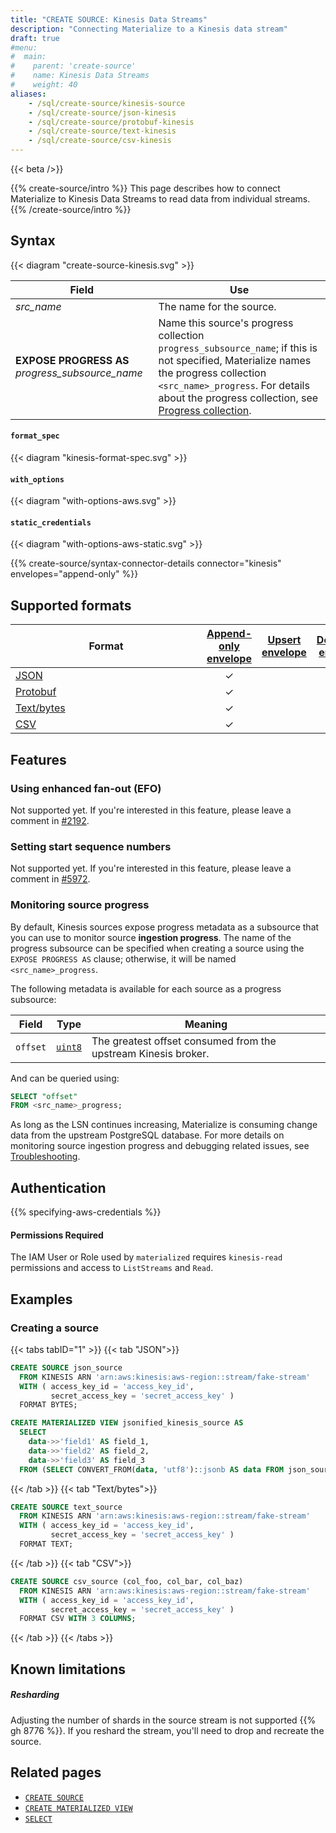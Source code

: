 ```yaml
---
title: "CREATE SOURCE: Kinesis Data Streams"
description: "Connecting Materialize to a Kinesis data stream"
draft: true
#menu:
#  main:
#    parent: 'create-source'
#    name: Kinesis Data Streams
#    weight: 40
aliases:
    - /sql/create-source/kinesis-source
    - /sql/create-source/json-kinesis
    - /sql/create-source/protobuf-kinesis
    - /sql/create-source/text-kinesis
    - /sql/create-source/csv-kinesis
---
```


[//]: # "NOTE(morsapaes) Once we're ready to bring the KDS source back, check #12991 to restore the previous docs state."

{{< beta />}}

{{% create-source/intro %}}
This page describes how to connect Materialize to Kinesis Data Streams to read data from individual streams.
{{% /create-source/intro %}}

## Syntax

{{< diagram "create-source-kinesis.svg" >}}

Field | Use
------|-----
_src_name_  | The name for the source.
**EXPOSE PROGRESS AS** _progress_subsource_name_ | Name this source's progress collection `progress_subsource_name`; if this is not specified, Materialize names the progress collection `<src_name>_progress`. For details about the progress collection, see [Progress collection](#progress-collection).

#### `format_spec`

{{< diagram "kinesis-format-spec.svg" >}}

#### `with_options`

{{< diagram "with-options-aws.svg" >}}

#### `static_credentials`

{{< diagram "with-options-aws-static.svg" >}}

{{% create-source/syntax-connector-details connector="kinesis" envelopes="append-only" %}}

## Supported formats

|<div style="width:290px">Format</div> | [Append-only envelope] | [Upsert envelope] | [Debezium envelope] |
---------------------------------------|:----------------------:|:-----------------:|:-------------------:|
| [JSON]                               | ✓                      |                   |                     |
| [Protobuf]                           | ✓                      |                   |                     |
| [Text/bytes]                         | ✓                      |                   |                     |
| [CSV]                                | ✓                      |                   |                     |

## Features

### Using enhanced fan-out (EFO)

Not supported yet. If you're interested in this feature, please leave a comment in [#2192](https://github.com/MaterializeInc/materialize/issues/2192).

### Setting start sequence numbers

Not supported yet. If you're interested in this feature, please leave a comment in [#5972](https://github.com/MaterializeInc/materialize/issues/5972).

### Monitoring source progress

By default, Kinesis sources expose progress metadata as a subsource that you can
use to monitor source **ingestion progress**. The name of the progress
subsource can be specified when creating a source using the `EXPOSE PROGRESS
AS` clause; otherwise, it will be named `<src_name>_progress`.

The following metadata is available for each source as a progress subsource:

[//]: # "NOTE(morsapaes) In the future, the progress subsource will expose the shard_id and sequence_number"

Field          | Type                                     | Meaning
---------------|------------------------------------------|--------
`offset`       | [`uint8`](/sql/types/uint/#uint8-info)   | The greatest offset consumed from the upstream Kinesis broker.

And can be queried using:

```sql
SELECT "offset"
FROM <src_name>_progress;
```

As long as the LSN continues increasing, Materialize is consuming change data
from the upstream PostgreSQL database. For more details on monitoring source
ingestion progress and debugging related issues, see [Troubleshooting](/ops/troubleshooting/).

## Authentication

{{% specifying-aws-credentials %}}

#### Permissions Required

The IAM User or Role used by `materialized` requires `kinesis-read` permissions and access to `ListStreams` and `Read`.
## Examples

### Creating a source

{{< tabs tabID="1" >}}
{{< tab "JSON">}}

```sql
CREATE SOURCE json_source
  FROM KINESIS ARN 'arn:aws:kinesis:aws-region::stream/fake-stream'
  WITH ( access_key_id = 'access_key_id',
         secret_access_key = 'secret_access_key' )
  FORMAT BYTES;
```

```sql
CREATE MATERIALIZED VIEW jsonified_kinesis_source AS
  SELECT
    data->>'field1' AS field_1,
    data->>'field2' AS field_2,
    data->>'field3' AS field_3
  FROM (SELECT CONVERT_FROM(data, 'utf8')::jsonb AS data FROM json_source);
```

{{< /tab >}}
{{< tab "Text/bytes">}}

```sql
CREATE SOURCE text_source
  FROM KINESIS ARN 'arn:aws:kinesis:aws-region::stream/fake-stream'
  WITH ( access_key_id = 'access_key_id',
         secret_access_key = 'secret_access_key' )
  FORMAT TEXT;
```

{{< /tab >}}
{{< tab "CSV">}}

```sql
CREATE SOURCE csv_source (col_foo, col_bar, col_baz)
  FROM KINESIS ARN 'arn:aws:kinesis:aws-region::stream/fake-stream'
  WITH ( access_key_id = 'access_key_id',
         secret_access_key = 'secret_access_key' )
  FORMAT CSV WITH 3 COLUMNS;
```

{{< /tab >}}
{{< /tabs >}}

## Known limitations

##### Resharding

Adjusting the number of shards in the source stream is not supported {{% gh 8776 %}}. If you reshard the stream, you'll need to drop and recreate the source.

## Related pages

- [`CREATE SOURCE`](../)
- [`CREATE MATERIALIZED VIEW`](../../create-view)
- [`SELECT`](../../select)

[JSON]: /sql/create-source/#json
[Protobuf]: /sql/create-source/#protobuf
[Text/bytes]: /sql/create-source/#textbytes
[CSV]: /sql/create-source/#csv

[Append-only envelope]: /sql/create-source/#append-only-envelope
[Upsert envelope]: /sql/create-source/#upsert-envelope
[Debezium envelope]: /sql/create-source/#debezium-envelope
